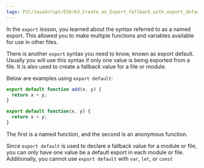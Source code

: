 ```yaml
---
tags: FCC/JavaScript/ES6/63_Create_an_Export_fallback_with_export_default
---
```

In the `export` lesson, you learned about the syntax referred to as a named export. This allowed you to make multiple functions and variables available for use in other files.

There is another `export` syntax you need to know, known as export default. Usually you will use this syntax if only one value is being exported from a file. It is also used to create a fallback value for a file or module.

Below are examples using `export default`:

```js
export default function add(x, y) {
  return x + y;
}

export default function(x, y) {
  return x + y;
}
```

The first is a named function, and the second is an anonymous function.

Since `export default` is used to declare a fallback value for a module or file, you can only have one value be a default export in each module or file. Additionally, you cannot use `export default` with `var`, `let`, or `const`